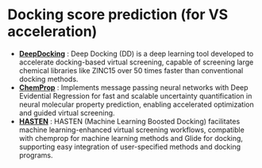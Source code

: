 # Docking score prediction (for VS acceleration)

- [**DeepDocking**](https://github.com/jamesgleave/Deep-Docking-NonAutomated) : Deep Docking (DD) is a deep learning tool developed to accelerate docking-based virtual screening, capable of screening large chemical libraries like ZINC15 over 50 times faster than conventional docking methods.
- [**ChemProp**](https://github.com/aamini/chemprop) : Implements message passing neural networks with Deep Evidential Regression for fast and scalable uncertainty quantification in neural molecular property prediction, enabling accelerated optimization and guided virtual screening.
- [**HASTEN**](https://github.com/TuomoKalliokoski/HASTEN) : HASTEN (Machine Learning Boosted Docking) facilitates machine learning-enhanced virtual screening workflows, compatible with chemprop for machine learning methods and Glide for docking, supporting easy integration of user-specified methods and docking programs.
